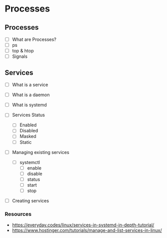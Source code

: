 # Processes


## Processes

- [ ] What are Processes?
- [ ] ps
- [ ] top & htop
- [ ] Signals

## Services

- [ ] What is a service
- [ ] What is a daemon
- [ ] What is systemd
- [ ] Services Status
	- [ ] Enabled
	- [ ] Disabled
	- [ ] Masked
	- [ ] Static
- [ ] Managing existing services
	- [ ] systemctl
		- [ ] enable
		- [ ] disable
		- [ ] status
		- [ ] start
		- [ ] stop
- [ ] Creating services



### Resources 
- https://everyday.codes/linux/services-in-systemd-in-depth-tutorial/
- https://www.hostinger.com/tutorials/manage-and-list-services-in-linux/